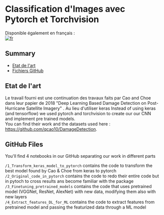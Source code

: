 # Classification d'Images avec Pytorch et Torchvision

Disponible également en français : <br>
[![fr](https://img.shields.io/badge/lang-english-red.svg)](https://github.com/AxelEutarici/M2_SISE_Images_Classification/blob/main/README.fr.md)

## Summary

 - [Etat de l'art](#Etat-de-l-art)
 - [Fichiers GitHub](#Github-files)

## Etat de l'art 

Le travail fourni est une continuation des travaux faits par Cao and Choe dans leur papier de 2018 "Deep Learning Based Damage Detection on Post-Hurricane Satellite Imagery" . Au lieu d'utiliser keras  Instead of using keras (and tensorflow) we used pytorch and torchvision to create our our CNN and implement pre trained models. <br>
You can find their work and the datasets used here : https://github.com/qcao10/DamageDetection.


## GitHub Files
You'll find 4 notebooks in our GitHub separating our work in different parts  

`/1_Transform_keras_model_to_pytorch` contains the code to transform the best model found by Cao & Choe from keras to pytorch <br>
`/2_Original_code_in_pytorch` contains the code to redo their entire code but in pytoch to cross results ans become familiar with the package<br>
`/3_Finetuning_pretrained_models` contains the code that uses pretrained model (VGGNet, ResNet, AlexNet) with new data, modifying them also with new layers<br>
`/4_Extract_features_DL_for_ML` contains the code to extract features from pretrained model and passing the featurized data through a ML model<br>


